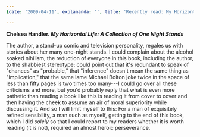 ```yaml
---
{date: '2009-04-11', explananda: '', title: 'Recently read: My Horizontal Life', tags: book_reviews}

---
```

<strong>Chelsea Handler. <em>My Horizontal Life: A Collection of One Night Stands</em></strong>

The author, a stand-up comic and television personality, regales us with stories about her many one-night stands.  I could complain about the alcohol soaked nihilism, the reduction of everyone in this book, including the author, to the shabbiest stereotype; could point out that it's redundant to speak of "chances" as "probable," that "inference" doesn't mean the same thing as "implication," that the same lame Michael Bolton joke twice in the space of less than fifty pages is two times too many---I could go over all these criticisms and more, but you'd probably reply that what is even more pathetic than reading a book like this is reading it from cover to cover and then having the cheek to assume an air of moral superiority while discussing it.  And so I will limit myself to this: For a man of exquisitely refined sensibility, a man such as myself, getting to the end of this book, which I did <em>solely</em> so that I could report to my readers whether it is worth reading (it is not), required an almost heroic perseverance.
